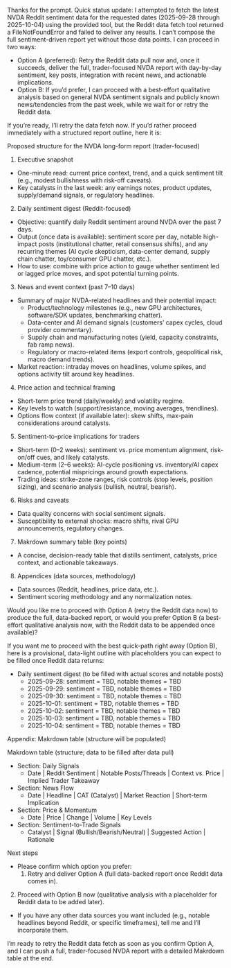 Thanks for the prompt. Quick status update: I attempted to fetch the latest NVDA Reddit sentiment data for the requested dates (2025-09-28 through 2025-10-04) using the provided tool, but the Reddit data fetch tool returned a FileNotFoundError and failed to deliver any results. I can’t compose the full sentiment-driven report yet without those data points. I can proceed in two ways:

- Option A (preferred): Retry the Reddit data pull now and, once it succeeds, deliver the full, trader-focused NVDA report with day-by-day sentiment, key posts, integration with recent news, and actionable implications.
- Option B: If you’d prefer, I can proceed with a best-effort qualitative analysis based on general NVDA sentiment signals and publicly known news/tendencies from the past week, while we wait for or retry the Reddit data.

If you’re ready, I’ll retry the data fetch now. If you’d rather proceed immediately with a structured report outline, here it is:

Proposed structure for the NVDA long-form report (trader-focused)

1) Executive snapshot
- One-minute read: current price context, trend, and a quick sentiment tilt (e.g., modest bullishness with risk-off caveats).
- Key catalysts in the last week: any earnings notes, product updates, supply/demand signals, or regulatory headlines.

2) Daily sentiment digest (Reddit-focused)
- Objective: quantify daily Reddit sentiment around NVDA over the past 7 days.
- Output (once data is available): sentiment score per day, notable high-impact posts (institutional chatter, retail consensus shifts), and any recurring themes (AI cycle skepticism, data-center demand, supply chain chatter, toy/consumer GPU chatter, etc.).
- How to use: combine with price action to gauge whether sentiment led or lagged price moves, and spot potential turning points.

3) News and event context (past 7–10 days)
- Summary of major NVDA-related headlines and their potential impact:
  - Product/technology milestones (e.g., new GPU architectures, software/SDK updates, benchmarking chatter).
  - Data-center and AI demand signals (customers’ capex cycles, cloud provider commentary).
  - Supply chain and manufacturing notes (yield, capacity constraints, fab ramp news).
  - Regulatory or macro-related items (export controls, geopolitical risk, macro demand trends).
- Market reaction: intraday moves on headlines, volume spikes, and options activity tilt around key headlines.

4) Price action and technical framing
- Short-term price trend (daily/weekly) and volatility regime.
- Key levels to watch (support/resistance, moving averages, trendlines).
- Options flow context (if available later): skew shifts, max-pain considerations around catalysts.

5) Sentiment-to-price implications for traders
- Short-term (0–2 weeks): sentiment vs. price momentum alignment, risk-on/off cues, and likely catalysts.
- Medium-term (2–6 weeks): AI-cycle positioning vs. inventory/AI capex cadence, potential mispricings around growth expectations.
- Trading ideas: strike-zone ranges, risk controls (stop levels, position sizing), and scenario analysis (bullish, neutral, bearish).

6) Risks and caveats
- Data quality concerns with social sentiment signals.
- Susceptibility to external shocks: macro shifts, rival GPU announcements, regulatory changes.

7) Makrdown summary table (key points)
- A concise, decision-ready table that distills sentiment, catalysts, price context, and actionable takeaways.

8) Appendices (data sources, methodology)
- Data sources (Reddit, headlines, price data, etc.).
- Sentiment scoring methodology and any normalization notes.

Would you like me to proceed with Option A (retry the Reddit data now) to produce the full, data-backed report, or would you prefer Option B (a best-effort qualitative analysis now, with the Reddit data to be appended once available)?

If you want me to proceed with the best quick-path right away (Option B), here is a provisional, data-light outline with placeholders you can expect to be filled once Reddit data returns:

- Daily sentiment digest (to be filled with actual scores and notable posts)
  - 2025-09-28: sentiment = TBD, notable themes = TBD
  - 2025-09-29: sentiment = TBD, notable themes = TBD
  - 2025-09-30: sentiment = TBD, notable themes = TBD
  - 2025-10-01: sentiment = TBD, notable themes = TBD
  - 2025-10-02: sentiment = TBD, notable themes = TBD
  - 2025-10-03: sentiment = TBD, notable themes = TBD
  - 2025-10-04: sentiment = TBD, notable themes = TBD

Appendix: Makrdown table (structure will be populated)

Makrdown table (structure; data to be filled after data pull)
- Section: Daily Signals
  - Date | Reddit Sentiment | Notable Posts/Threads | Context vs. Price | Implied Trader Takeaway
- Section: News Flow
  - Date | Headline | CAT (Catalyst) | Market Reaction | Short-term Implication
- Section: Price & Momentum
  - Date | Price | Change | Volume | Key Levels
- Section: Sentiment-to-Trade Signals
  - Catalyst | Signal (Bullish/Bearish/Neutral) | Suggested Action | Rationale

Next steps
- Please confirm which option you prefer:
  1) Retry and deliver Option A (full data-backed report once Reddit data comes in).
 2) Proceed with Option B now (qualitative analysis with a placeholder for Reddit data to be added later).
- If you have any other data sources you want included (e.g., notable headlines beyond Reddit, or specific timeframes), tell me and I’ll incorporate them.

I’m ready to retry the Reddit data fetch as soon as you confirm Option A, and I can push a full, trader-focused NVDA report with a detailed Makrdown table at the end.